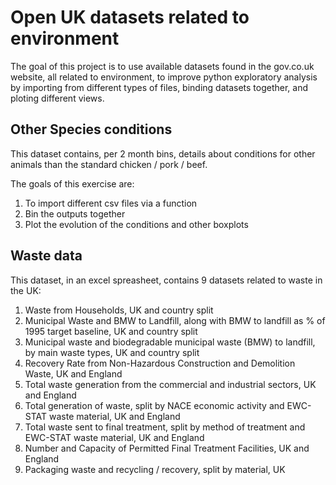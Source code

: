 
# Open UK datasets related to environment

The goal of this project is to use available datasets found in the gov.co.uk website, all related to environment, to improve python exploratory analysis by importing from different types of files, binding datasets together, and ploting different views.


## Other Species conditions

This dataset contains, per 2 month bins, details about conditions for other animals than the standard chicken / pork / beef.

The goals of this exercise are:

1. To import different csv files via a function
2. Bin the outputs together
3. Plot the evolution of the conditions and other boxplots


## Waste data

This dataset, in an excel spreasheet, contains 9 datasets related to waste in the UK:

1. Waste from Households, UK and country split
2. Municipal Waste and BMW to Landfill, along with BMW to landfill as % of 1995 target baseline, UK and country split
3. Municipal waste and biodegradable municipal waste (BMW) to landfill, by main waste types, UK and country split
4. Recovery Rate from Non-Hazardous Construction and Demolition Waste, UK and England
5. Total waste generation from the commercial and industrial sectors, UK and England
6. Total generation of waste, split by NACE economic activity and EWC-STAT waste material, UK and England
7. Total waste sent to final treatment, split by method of treatment and EWC-STAT waste material, UK and England
8. Number and Capacity of Permitted Final Treatment Facilities, UK and England
9. Packaging waste and recycling / recovery, split by material, UK